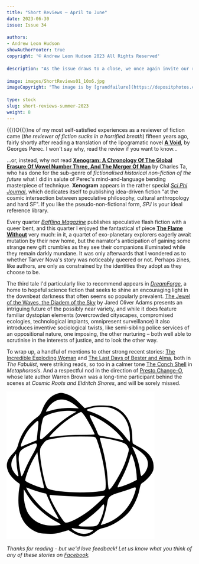 ```yaml
---
title: "Short Reviews – April to June"
date: 2023-06-30
issue: Issue 34

authors:
- Andrew Leon Hudson
showAuthorFooter: true
copyright: '© Andrew Leon Hudson 2023 All Rights Reserved'

description: "As the issue draws to a close, we once again invite our readers to use us as a springboard to dive into the fiction offered by other interesting online zines out there. Three new stories from three different publications, all released in the last three months and all very much worth a little of your time."

image: images/ShortReviews01_10x6.jpg
imageCopyright: "The image is by [grandfailure](https://depositphotos.com/368748152/stock-photo-man-standing-mysterious-library-digital.html) via DepositPhotos.com."

type: stock
slug: short-reviews-summer-2023
weight: 8
---
```


{{<glyph>}}O{{</glyph>}}ne of my most self-satisfied experiences as a reviewer of fiction came (*the reviewer of fiction sucks in a horrified breath*) fifteen years ago, fairly shortly after reading a translation of the lipogramatic novel **[A Void](https://cartesiantheatre.wordpress.com/2008/11/07/a-void/)**, by Georges Perec. I won't say why, read the review if you want to know… 

…or, instead, why not read **[Xenogram: A Chronology Of The Global Erasure Of Vowel Number Three, And The Merger Of Man](https://www.sciphijournal.org/index.php/2023/06/23/xenogram-a-chronology-of-the-global-erasure-of-vowel-number-three-and-the-merger-of-man/)** by Charles Ta, who has done for the sub-genre of *fictionalised historical non-fiction of the future* what I did in salute of Perec's mind-and-language bending masterpiece of technique. **Xenogram** appears in the rather special *[Sci Phi Journal](https://www.sciphijournal.org/)*, which dedicates itself to publishing idea-driven fiction "at the cosmic intersection between speculative philosophy, cultural anthropology and hard SF". If you like the pseudo-non-fictional form, *SPJ* is your ideal reference library.

Every quarter *[Baffling Magazine](https://www.bafflingmag.com/)* publishes speculative flash fiction with a queer bent, and this quarter I enjoyed the fantastical sf piece **[The Flame Without](https://www.bafflingmag.com/issue-eleven/the-flame-without)** very much: in it, a quartet of exo-planetary explorers eagerly await mutation by their new home, but the narrator's anticipation of gaining some strange new gift crumbles as they see their companions illuminated while they remain darkly mundane. It was only afterwards that I wondered as to whether Tarver Nova's story was noticeably queered or not. Perhaps zines, like authors, are only as constrained by the identities they adopt as they choose to be.

The third tale I'd particularly like to recommend appears in *[DreamForge](https://dreamforge.mywebportal.app/)*, a home to hopeful science fiction that seeks to shine an encouraging light in the downbeat darkness that often seems so popularly prevalent. [The Jewel of the Waves, the Diadem of the Sky](https://dreamforge.mywebportal.app/dreamforge/stories/show/the-jewel-of-the-waves-the-diadem-of-the-sky-jared-oliver-adams) by Jared Oliver Adams presents an intriguing future of the possibly near variety, and while it does feature familiar dystopian elements (overcrowded cityscapes, compromised ecologies, technological implants, omnipresent surveillance) it also introduces inventive sociological twists, like semi-sibling police services of an oppositional nature, one imposing, the other nurturing – both well able to scrutinise in the interests of justice, and to look the other way.

To wrap up, a handful of mentions to other strong recent stories: [The Incredible Exploding Woman](https://fabulistmagazine.com/the-incredible-exploding-woman/) and [The Last Days of Bester and Alma](https://fabulistmagazine.com/the-last-days-of-bester-and-alma/), both in *The Fabulist*, were striking reads, so too in a calmer tone [The Conch Shell](https://magazine.metaphorosis.com/story/2023/the-conch-shell-elizabeth-raphael/) in *Metaphorosis*. And a respectful nod in the direction of [Presto Change-O](https://cosmicrootsandeldritchshores.com/fiction-all/science-fiction/presto-change-o/), whose late author Warren Brown was a long-time participant behind the scenes at *Cosmic Roots and Eldritch Shores*, and will be sorely missed.

![Orbit-lrg](images/Orbit.svg)

*Thanks for reading - but we'd love feedback! Let us know what you think of any of these stories on [Facebook](https://www.facebook.com/MythaxisMagazine/posts/835806305219024).*
